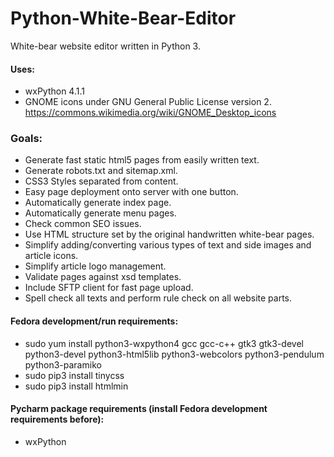 # Python-White-Bear-Editor

White-bear website editor written in Python 3.

#### Uses:

- wxPython 4.1.1
- GNOME icons under GNU General Public License version 2. https://commons.wikimedia.org/wiki/GNOME_Desktop_icons

### Goals:

- Generate fast static html5 pages from easily written text.
- Generate robots.txt and sitemap.xml.
- CSS3 Styles separated from content.
- Easy page deployment onto server with one button.
- Automatically generate index page.
- Automatically generate menu pages.
- Check common SEO issues.
- Use HTML structure set by the original handwritten white-bear pages.
- Simplify adding/converting various types of text and side images and article icons.
- Simplify article logo management.
- Validate pages against xsd templates.
- Include SFTP client for fast page upload.
- Spell check all texts and perform rule check on all website parts.

#### Fedora development/run requirements:

- sudo yum install python3-wxpython4 gcc gcc-c++ gtk3 gtk3-devel python3-devel python3-html5lib python3-webcolors python3-pendulum python3-paramiko
- sudo pip3 install tinycss
- sudo pip3 install htmlmin

#### Pycharm package requirements (install Fedora development requirements before):
- wxPython